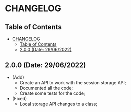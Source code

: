 <!-- Ref: https://medium.com/@fastencoding/o-que-%C3%A9-um-changelog-5e20973324cd -->

# CHANGELOG

## Table of Contents

- [CHANGELOG](#changelog)
  - [Table of Contents](#table-of-contents)
  - [2.0.0 (Date: 29/06/2022)](#200-date-29062022)


## 2.0.0 (Date: 29/06/2022)
- (Add)
  - Create an API to work with the session storage API;
  - Documented all the code;
  - Create some tests for the code;
- (Fixed)
  - Local storage API changes to a class;
